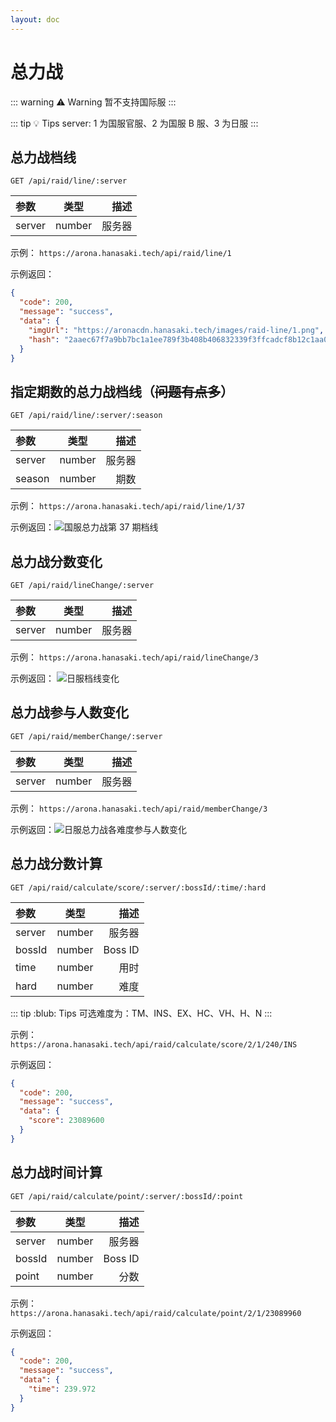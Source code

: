 ```yaml
---
layout: doc
---
```


# 总力战

::: warning :warning: Warning
暂不支持国际服
:::

::: tip :bulb: Tips
server: 1 为国服官服、2 为国服 B 服、3 为日服
:::

## 总力战档线

`GET /api/raid/line/:server`

| 参数   | 类型   |   描述 |
| :----- | ------ | -----: |
| server | number | 服务器 |

示例： `https://arona.hanasaki.tech/api/raid/line/1`

示例返回：

```json
{
  "code": 200,
  "message": "success",
  "data": {
    "imgUrl": "https://aronacdn.hanasaki.tech/images/raid-line/1.png",
    "hash": "2aaec67f7a9bb7bc1a1ee789f3b408b406832339f3ffcadcf8b12c1aa04594ef"
  }
}
```

## 指定期数的总力战档线（~~问题有点多~~）

`GET /api/raid/line/:server/:season`

| 参数   | 类型   |   描述 |
| :----- | ------ | -----: |
| server | number | 服务器 |
| season | number |   期数 |

示例： `https://arona.hanasaki.tech/api/raid/line/1/37`

示例返回：![国服总力战第 37 期档线](/raids/1.png)

## 总力战分数变化

`GET /api/raid/lineChange/:server`

| 参数   | 类型   |   描述 |
| :----- | ------ | -----: |
| server | number | 服务器 |

示例： `https://arona.hanasaki.tech/api/raid/lineChange/3`

示例返回： ![日服档线变化](/raids/2.png)

## 总力战参与人数变化

`GET /api/raid/memberChange/:server`

| 参数   | 类型   |   描述 |
| :----- | ------ | -----: |
| server | number | 服务器 |

示例： `https://arona.hanasaki.tech/api/raid/memberChange/3`

示例返回：![日服总力战各难度参与人数变化](/raids/3.png)

## 总力战分数计算

`GET /api/raid/calculate/score/:server/:bossId/:time/:hard`

| 参数   | 类型   |    描述 |
| :----- | ------ | ------: |
| server | number |  服务器 |
| bossId | number | Boss ID |
| time   | number |    用时 |
| hard   | number |    难度 |

::: tip :blub: Tips
可选难度为：TM、INS、EX、HC、VH、H、N
:::

示例： `https://arona.hanasaki.tech/api/raid/calculate/score/2/1/240/INS`

示例返回：

```json
{
  "code": 200,
  "message": "success",
  "data": {
    "score": 23089600
  }
}
```

## 总力战时间计算

`GET /api/raid/calculate/point/:server/:bossId/:point`

| 参数   | 类型   |    描述 |
| :----- | ------ | ------: |
| server | number |  服务器 |
| bossId | number | Boss ID |
| point  | number |    分数 |

示例： `https://arona.hanasaki.tech/api/raid/calculate/point/2/1/23089960`

示例返回：

```json
{
  "code": 200,
  "message": "success",
  "data": {
    "time": 239.972
  }
}
```
